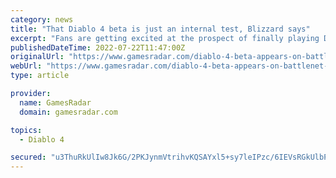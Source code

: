 ```yaml
---
category: news
title: "That Diablo 4 beta is just an internal test, Blizzard says"
excerpt: "Fans are getting excited at the prospect of finally playing Diablo 4 now that the beta has appeared on the Battle.net launcher. Last month's Xbox and Bethesda showcase revealed Diablo 4 is set to ..."
publishedDateTime: 2022-07-22T11:47:00Z
originalUrl: "https://www.gamesradar.com/diablo-4-beta-appears-on-battlenet-launcher-exciting-fans/"
webUrl: "https://www.gamesradar.com/diablo-4-beta-appears-on-battlenet-launcher-exciting-fans/"
type: article

provider:
  name: GamesRadar
  domain: gamesradar.com

topics:
  - Diablo 4

secured: "u3ThuRkUlIw8Jk6G/2PKJynmVtrihvKQSAYxl5+sy7leIPzc/6IEVsRGkUlbPuxs0UUxdagISQyRXX00qfZI+uHDTpgx0tYPlaOeBkKBEV770DM838/LbaKM4CKRWgpumkqQYkIpX5abYgGFzJTKL+nES7AvPOacuW98GV1rC0+TSh/tMN3pzicy6AYbUWKRhaLZJaRx9ZLnXlygLnuZdbAAuXjs0WeuTBXmMhCRBxQ7QHIeUoSiSFHGIBWgHvTIY67pHPX/HHD6Xp7ygq7vAgS5nZbS81+vl3y89pzqGNMqip5g8jqtYWl+ko08OsHtkxw1KYSkWBJwYMQss9zEt/qbt3yTnSrvWXOQIpzNglw=;dn+ISZB1i6YKGqbpBrWPWQ=="
---
```



